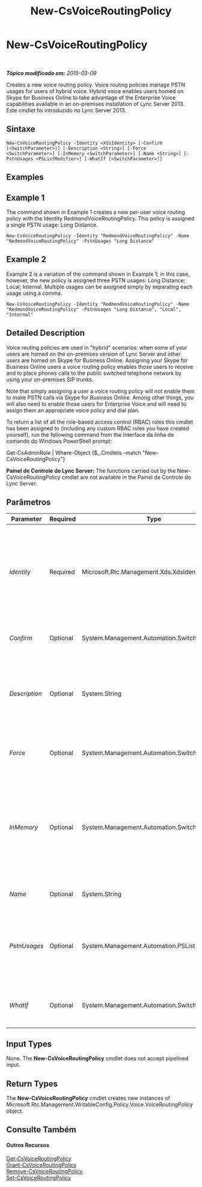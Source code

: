 ﻿---
title: New-CsVoiceRoutingPolicy
TOCTitle: New-CsVoiceRoutingPolicy
ms:assetid: 9e5bd6f6-902f-4911-ab88-9abb581df7fd
ms:mtpsurl: https://technet.microsoft.com/pt-br/library/JJ205135(v=OCS.15)
ms:contentKeyID: 49307612
ms.date: 05/19/2016
mtps_version: v=OCS.15
ms.translationtype: HT
---

# New-CsVoiceRoutingPolicy

 

_**Tópico modificado em:** 2015-03-09_

Creates a new voice routing policy. Voice routing policies manage PSTN usages for users of hybrid voice. Hybrid voice enables users homed on Skype for Business Online to take advantage of the Enterprise Voice capabilities available in an on-premises installation of Lync Server 2013. Este cmdlet foi introduzido no Lync Server 2013.

## Sintaxe

    New-CsVoiceRoutingPolicy -Identity <XdsIdentity> [-Confirm [<SwitchParameter>]] [-Description <String>] [-Force <SwitchParameter>] [-InMemory <SwitchParameter>] [-Name <String>] [-PstnUsages <PSListModifier>] [-WhatIf [<SwitchParameter>]]

## Examples

## Example 1

The command shown in Example 1 creates a new per-user voice routing policy with the Identity RedmondVoiceRoutingPolicy. This policy is assigned a single PSTN usage: Long Distance.

    New-CsVoiceRoutingPolicy -Identity "RedmondVoiceRoutingPolicy" -Name "RedmondVoiceRoutingPolicy" -PstnUsages "Long Distance"

## Example 2

Example 2 is a variation of the command shown in Example 1; in this case, however, the new policy is assigned three PSTN usages: Long Distance; Local; Internal. Multiple usages can be assigned simply by separating each usage using a comma.

    New-CsVoiceRoutingPolicy -Identity "RedmondVoiceRoutingPolicy" -Name "RedmondVoiceRoutingPolicy" -PstnUsages "Long Distance", "Local", "Internal"

## Detailed Description

Voice routing policies are used in "hybrid" scenarios: when some of your users are homed on the on-premises version of Lync Server and other users are homed on Skype for Business Online. Assigning your Skype for Business Online users a voice routing policy enables those users to receive and to place phones calls to the public switched telephone network by using your on-premises SIP trunks.

Note that simply assigning a user a voice routing policy will not enable them to make PSTN calls via Skype for Business Online. Among other things, you will also need to enable those users for Enterprise Voice and will need to assign them an appropriate voice policy and dial plan.

To return a list of all the role-based access control (RBAC) roles this cmdlet has been assigned to (including any custom RBAC roles you have created yourself), run the following command from the Interface da linha de comando do Windows PowerShell prompt:

Get-CsAdminRole | Where-Object {$\_.Cmdlets –match "New-CsVoiceRoutingPolicy"}

**Painel de Controle do Lync Server:** The functions carried out by the New-CsVoiceRoutingPolicy cmdlet are not available in the Painel de Controle do Lync Server.

## Parâmetros


<table>
<colgroup>
<col style="width: 25%" />
<col style="width: 25%" />
<col style="width: 25%" />
<col style="width: 25%" />
</colgroup>
<thead>
<tr class="header">
<th>Parameter</th>
<th>Required</th>
<th>Type</th>
<th>Description</th>
</tr>
</thead>
<tbody>
<tr class="odd">
<td><p><em>Identity</em></p></td>
<td><p>Required</p></td>
<td><p>Microsoft.Rtc.Management.Xds.XdsIdentity</p></td>
<td><p>Unique identifier to be assigned to the new voice routing policy. Because you can only create new policies at the per-user scope, the Identity will always be the &quot;name&quot; being assigned to the policy. For example:</p>
<p>-Identity &quot;RedmondVoiceRoutingPolicy&quot;</p></td>
</tr>
<tr class="even">
<td><p><em>Confirm</em></p></td>
<td><p>Optional</p></td>
<td><p>System.Management.Automation.SwitchParameter</p></td>
<td><p>Prompts you for confirmation before executing the command.</p></td>
</tr>
<tr class="odd">
<td><p><em>Description</em></p></td>
<td><p>Optional</p></td>
<td><p>System.String</p></td>
<td><p>Enables administrators to provide explanatory text to accompany a voice routing policy. For example, the Description might include information about the users the policy should be assigned to.</p></td>
</tr>
<tr class="even">
<td><p><em>Force</em></p></td>
<td><p>Optional</p></td>
<td><p>System.Management.Automation.SwitchParameter</p></td>
<td><p>Suppresses the display of any non-fatal error message that might arise when running the command.</p></td>
</tr>
<tr class="odd">
<td><p><em>InMemory</em></p></td>
<td><p>Optional</p></td>
<td><p>System.Management.Automation.SwitchParameter</p></td>
<td><p>Creates an object reference without actually committing the object as a permanent change. If you assign the output of this cmdlet called with this parameter to a variable, you can make changes to the properties of the object reference and then commit those changes by calling this cmdlet’s matching Set- cmdlet.</p></td>
</tr>
<tr class="even">
<td><p><em>Name</em></p></td>
<td><p>Optional</p></td>
<td><p>System.String</p></td>
<td><p>A friendly name describing this policy.</p></td>
</tr>
<tr class="odd">
<td><p><em>PstnUsages</em></p></td>
<td><p>Optional</p></td>
<td><p>System.Management.Automation.PSListModifier</p></td>
<td><p>A list of PSTN usages (such as Local or Long Distance) that can be applied to this voice routing policy. The PSTN usage must be an existing usage. (PSTN usages can be retrieved by calling the <strong>Get-CsPstnUsage</strong> cmdlet.)</p></td>
</tr>
<tr class="even">
<td><p><em>WhatIf</em></p></td>
<td><p>Optional</p></td>
<td><p>System.Management.Automation.SwitchParameter</p></td>
<td><p>Describes what would happen if you executed the command without actually executing the command.</p></td>
</tr>
</tbody>
</table>


## Input Types

None. The **New-CsVoiceRoutingPolicy** cmdlet does not accept pipelined input.

## Return Types

The **New-CsVoiceRoutingPolicy** cmdlet creates new instances of Microsoft.Rtc.Management.WritableConfig.Policy.Voice.VoiceRoutingPolicy object.

## Consulte Também

#### Outros Recursos

[Get-CsVoiceRoutingPolicy](get-csvoiceroutingpolicy.md)  
[Grant-CsVoiceRoutingPolicy](grant-csvoiceroutingpolicy.md)  
[Remove-CsVoiceRoutingPolicy](remove-csvoiceroutingpolicy.md)  
[Set-CsVoiceRoutingPolicy](set-csvoiceroutingpolicy.md)


